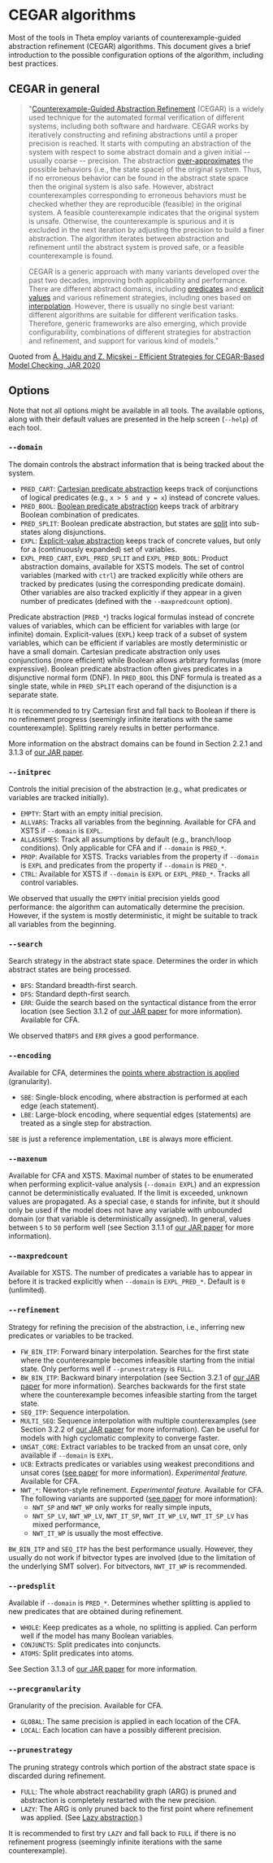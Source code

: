 # CEGAR algorithms

Most of the tools in Theta employ variants of counterexample-guided abstraction refinement (CEGAR) algorithms.
This document gives a brief introduction to the possible configuration options of the algorithm, including best practices.

## CEGAR in general


> "[Counterexample-Guided Abstraction Refinement](https://link.springer.com/chapter/10.1007/10722167_15) (CEGAR) is a widely used technique for the automated formal verification of different systems, including both software and hardware.
CEGAR works by iteratively constructing and refining abstractions until a proper precision is reached.
It starts with computing an abstraction of the system with respect to some abstract domain and a given initial -- usually coarse -- precision.
The abstraction [over-approximates](https://dl.acm.org/doi/10.1145/186025.186051) the possible behaviors (i.e., the state space) of the original system.
Thus, if no erroneous behavior can be found in the abstract state space then the original system is also safe.
However, abstract counterexamples corresponding to erroneous behaviors must be checked whether they are reproducible (feasible) in the original system.
A feasible counterexample indicates that the original system is unsafe.
Otherwise, the counterexample is spurious and it is excluded in the next iteration by adjusting the precision to build a finer abstraction.
The algorithm iterates between abstraction and refinement until the abstract system is proved safe, or a feasible counterexample is found.

> CEGAR is a generic approach with many variants developed over the past two decades, improving both applicability and performance.
There are different abstract domains, including [predicates](https://link.springer.com/chapter/10.1007/3-540-63166-6_10) and [explicit values](https://link.springer.com/chapter/10.1007/978-3-642-37057-1_11) and various refinement strategies, including ones based on [interpolation](https://link.springer.com/chapter/10.1007/978-3-540-31980-1_1).
However, there is usually no single best variant: different algorithms are suitable for different verification tasks.
Therefore, generic frameworks are also emerging, which provide configurability, combinations of different strategies for abstraction and refinement, and support for various kind of models."

Quoted from [Á. Hajdu and Z. Micskei - Efficient Strategies for CEGAR-Based Model Checking, JAR 2020](https://link.springer.com/article/10.1007/s10817-019-09535-x)

## Options

Note that not all options might be available in all tools.
The available options, along with their default values are presented in the help screen (`--help`) of each tool.

### `--domain`

The domain controls the abstract information that is being tracked about the system.

* `PRED_CART`: [Cartesian predicate abstraction](https://link.springer.com/article/10.1007/s10009-002-0095-0) keeps track of conjunctions of logical predicates (e.g., `x > 5 and y = x`) instead of concrete values.
* `PRED_BOOL`: [Boolean predicate abstraction](https://link.springer.com/article/10.1007/s10009-002-0095-0) keeps track of arbitrary Boolean combination of predicates.
* `PRED_SPLIT`: Boolean predicate abstraction, but states are [split]((https://link.springer.com/content/pdf/10.1007%2Fs10817-019-09535-x.pdf)) into sub-states along disjunctions.
* `EXPL`: [Explicit-value abstraction]((https://link.springer.com/chapter/10.1007/978-3-642-37057-1_11)) keeps track of concrete values, but only for a (continuously expanded) set of variables.
* `EXPL_PRED_CART`, `EXPL_PRED_SPLIT` and `EXPL_PRED_BOOL`: Product abstraction domains, available for XSTS models. The set of control variables (marked with `ctrl`) are tracked explicitly while others are tracked by predicates (using the corresponding predicate domain). Other variables are also tracked explicitly if they appear in a given number of predicates (defined with the `--maxpredcount` option).

Predicate abstraction (`PRED_*`) tracks logical formulas instead of concrete values of variables, which can be efficient for variables with large (or infinite) domain.
Explicit-values (`EXPL`) keep track of a subset of system variables, which can be efficient if variables are mostly deterministic or have a small domain.
Cartesian predicate abstraction only uses conjunctions (more efficient) while Boolean allows arbitrary formulas (more expressive).
Boolean predicate abstraction often gives predicates in a disjunctive normal form (DNF).
In `PRED_BOOL` this DNF formula is treated as a single state, while in `PRED_SPLIT` each operand of the disjunction is a separate state.

It is recommended to try Cartesian first and fall back to Boolean if there is no refinement progress (seemingly infinite iterations with the same counterexample).
Splitting rarely results in better performance.

More information on the abstract domains can be found in Section 2.2.1 and 3.1.3 of [our JAR paper](https://link.springer.com/content/pdf/10.1007%2Fs10817-019-09535-x.pdf).

### `--initprec`

Controls the initial precision of the abstraction (e.g., what predicates or variables are tracked initially).

* `EMPTY`: Start with an empty initial precision.
* `ALLVARS`: Tracks all variables from the beginning. Available for CFA and XSTS if `--domain` is `EXPL`.
* `ALLASSUMES`: Track all assumptions by default (e.g., branch/loop conditions). Only applicable for CFA and if `--domain` is `PRED_*`.
* `PROP`: Available for XSTS. Tracks variables from the property if `--domain` is `EXPL` and predicates from the property if `--domain` is `PRED_*`.
* `CTRL`: Available for XSTS if `--domain` is `EXPL` or `EXPL_PRED_*`. Tracks all control variables.

We observed that usually the `EMPTY` initial precision yields good performance: the algorithm can automatically determine the precision.
However, if the system is mostly deterministic, it might be suitable to track all variables from the beginning.

### `--search`

Search strategy in the abstract state space. Determines the order in which abstract states are being processed.

* `BFS`: Standard breadth-first search.
* `DFS`: Standard depth-first search.
* `ERR`: Guide the search based on the syntactical distance from the error location (see Section 3.1.2 of [our JAR paper](https://link.springer.com/content/pdf/10.1007%2Fs10817-019-09535-x.pdf) for more information). Available for CFA.

We observed that`BFS` and `ERR` gives a good performance.

### `--encoding`

Available for CFA, determines the [points where abstraction is applied](https://ieeexplore.ieee.org/document/5351147) (granularity).

* `SBE`: Single-block encoding, where abstraction is performed at each edge (each statement).
* `LBE`: Large-block encoding, where sequential edges (statements) are treated as a single step for abstraction.

`SBE` is just a reference implementation, `LBE` is always more efficient.

### `--maxenum`

Available for CFA and XSTS.
Maximal number of states to be enumerated when performing explicit-value analysis (`--domain EXPL`) and an expression cannot be deterministically evaluated.
If the limit is exceeded, unknown values are propagated.
As a special case, `0` stands for infinite, but it should only be used if the model does not have any variable with unbounded domain (or that variable is deterministically assigned).
In general, values between `5` to `50` perform well (see Section 3.1.1 of [our JAR paper](https://link.springer.com/content/pdf/10.1007%2Fs10817-019-09535-x.pdf) for more information).

### `--maxpredcount`

Available for XSTS.
The number of predicates a variable has to appear in before it is tracked explicitly when `--domain` is `EXPL_PRED_*`. Default is `0` (unlimited).

### `--refinement`

Strategy for refining the precision of the abstraction, i.e., inferring new predicates or variables to be tracked.

* `FW_BIN_ITP`: Forward binary interpolation. Searches for the first state where the counterexample becomes infeasible starting from the initial state. Only performs well if `--prunestrategy` is `FULL`.
* `BW_BIN_ITP`: Backward binary interpolation (see Section 3.2.1 of [our JAR paper](https://link.springer.com/content/pdf/10.1007%2Fs10817-019-09535-x.pdf) for more information). Searches backwards for the first state where the counterexample becomes infeasible starting from the target state.
* `SEQ_ITP`: Sequence interpolation.
* `MULTI_SEQ`: Sequence interpolation with multiple counterexamples (see Section 3.2.2 of [our JAR paper](https://link.springer.com/content/pdf/10.1007%2Fs10817-019-09535-x.pdf) for more information). Can be useful for models with high cyclomatic complexity to converge faster.
* `UNSAT_CORE`: Extract variables to be tracked from an unsat core, only available if `--domain` is `EXPL`.
* `UCB`: Extracts predicates or variables using weakest preconditions and unsat cores ([see paper](https://link.springer.com/chapter/10.1007%2F978-3-319-26287-1_10) for more information). _Experimental feature._ Available for CFA.
* `NWT_*`: Newton-style refinement. _Experimental feature._ Available for CFA. The following variants are supported ([see paper](https://dl.acm.org/doi/10.1145/3106237.3106307) for more information):
	* `NWT_SP` and `NWT_WP` only works for really simple inputs,
	* `NWT_SP_LV`, `NWT_WP_LV`, `NWT_IT_SP`, `NWT_IT_WP_LV`, `NWT_IT_SP_LV` has mixed performance,
	* `NWT_IT_WP` is usually the most effective.

`BW_BIN_ITP` and `SEQ_ITP` has the best performance usually. However, they usually do not work if bitvector types are involved (due to the limitation of the underlying SMT solver). For bitvectors, `NWT_IT_WP` is recommended.

### `--predsplit`

Available if `--domain` is `PRED_*`.
Determines whether splitting is applied to new predicates that are obtained during refinement.
* `WHOLE`: Keep predicates as a whole, no splitting is applied. Can perform well if the model has many Boolean variables.
* `CONJUNCTS`: Split predicates into conjuncts.
* `ATOMS`: Split predicates into atoms.

See Section 3.1.3 of [our JAR paper](https://link.springer.com/content/pdf/10.1007%2Fs10817-019-09535-x.pdf) for more information.

### `--precgranularity`

Granularity of the precision. Available for CFA.
* `GLOBAL`: The same precision is applied in each location of the CFA.
* `LOCAL`: Each location can have a possibly different precision.

### `--prunestrategy`

The pruning strategy controls which portion of the abstract state space is discarded during refinement.
* `FULL`: The whole abstract reachability graph (ARG) is pruned and abstraction is completely restarted with the new precision.
* `LAZY`: The ARG is only pruned back to the first point where refinement was applied. (See [Lazy abstraction](https://dl.acm.org/doi/10.1145/565816.503279).)

It is recommended to first try `LAZY` and fall back to `FULL` if there is no refinement progress (seemingly infinite iterations with the same counterexample).
